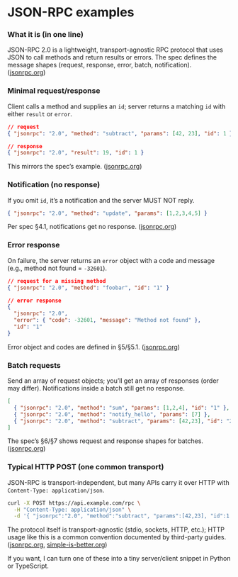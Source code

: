 # JSON-RPC examples

### What it is (in one line)

JSON-RPC 2.0 is a lightweight, transport-agnostic RPC protocol that uses JSON to call methods and return results or errors. The spec defines the message shapes (request, response, error, batch, notification). ([jsonrpc.org](https://www.jsonrpc.org/specification "JSON-RPC 2.0 Specification"))

### Minimal request/response

Client calls a method and supplies an `id`; server returns a matching `id` with either `result` or `error`.

```json
// request
{ "jsonrpc": "2.0", "method": "subtract", "params": [42, 23], "id": 1 }

// response
{ "jsonrpc": "2.0", "result": 19, "id": 1 }
```

This mirrors the spec’s example. ([jsonrpc.org](https://www.jsonrpc.org/specification "JSON-RPC 2.0 Specification"))

### Notification (no response)

If you omit `id`, it’s a notification and the server MUST NOT reply.

```json
{ "jsonrpc": "2.0", "method": "update", "params": [1,2,3,4,5] }
```

Per spec §4.1, notifications get no response. ([jsonrpc.org](https://www.jsonrpc.org/specification "JSON-RPC 2.0 Specification"))

### Error response

On failure, the server returns an `error` object with a code and message (e.g., method not found = `-32601`).

```json
// request for a missing method
{ "jsonrpc": "2.0", "method": "foobar", "id": "1" }

// error response
{
  "jsonrpc": "2.0",
  "error": { "code": -32601, "message": "Method not found" },
  "id": "1"
}
```

Error object and codes are defined in §5/§5.1. ([jsonrpc.org](https://www.jsonrpc.org/specification "JSON-RPC 2.0 Specification"))

### Batch requests

Send an array of request objects; you’ll get an array of responses (order may differ). Notifications inside a batch still get no response.

```json
[
  { "jsonrpc": "2.0", "method": "sum", "params": [1,2,4], "id": "1" },
  { "jsonrpc": "2.0", "method": "notify_hello", "params": [7] },
  { "jsonrpc": "2.0", "method": "subtract", "params": [42,23], "id": "2" }
]
```

The spec’s §6/§7 shows request and response shapes for batches. ([jsonrpc.org](https://www.jsonrpc.org/specification "JSON-RPC 2.0 Specification"))

### Typical HTTP POST (one common transport)

JSON-RPC is transport-independent, but many APIs carry it over HTTP with `Content-Type: application/json`.

```bash
curl -X POST https://api.example.com/rpc \
  -H "Content-Type: application/json" \
  -d '{ "jsonrpc":"2.0", "method":"subtract", "params":[42,23], "id":1 }'
```

The protocol itself is transport-agnostic (stdio, sockets, HTTP, etc.); HTTP usage like this is a common convention documented by third-party guides. ([jsonrpc.org](https://www.jsonrpc.org/specification "JSON-RPC 2.0 Specification"), [simple-is-better.org](https://www.simple-is-better.org/json-rpc/transport_http.html?utm_source=chatgpt.com "JSON-RPC 2.0 Transport: HTTP - simple is better"))

If you want, I can turn one of these into a tiny server/client snippet in Python or TypeScript.
